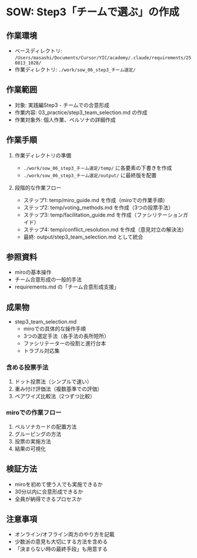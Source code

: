 # SOW: Step3「チームで選ぶ」の作成

## 作業環境
- ベースディレクトリ: `/Users/masashi/Documents/Cursor/YIC/academy/.claude/requirements/250813_1028/`
- 作業ディレクトリ: `./work/sow_06_step3_チーム選定/`

## 作業範囲
- 対象: 実践編Step3 - チームでの合意形成
- 作業内容: 03_practice/step3_team_selection.md の作成
- 作業対象外: 個人作業、ペルソナの詳細作成

## 作業手順
1. 作業ディレクトリの準備
   - `./work/sow_06_step3_チーム選定/temp/` に各要素の下書きを作成
   - `./work/sow_06_step3_チーム選定/output/` に最終版を配置

2. 段階的な作業フロー
   - ステップ1: temp/miro_guide.md を作成（miroでの作業手順）
   - ステップ2: temp/voting_methods.md を作成（3つの投票手法）
   - ステップ3: temp/facilitation_guide.md を作成（ファシリテーションガイド）
   - ステップ4: temp/conflict_resolution.md を作成（意見対立の解決法）
   - 最終: output/step3_team_selection.md として統合

## 参照資料
- miroの基本操作
- チーム合意形成の一般的手法
- requirements.md の「チーム合意形成支援」

## 成果物
- step3_team_selection.md
  - miroでの具体的な操作手順
  - 3つの選定手法（各手法の長所短所）
  - ファシリテーターの役割と進行台本
  - トラブル対応集

### 含める投票手法
1. ドット投票法（シンプルで速い）
2. 重み付け評価法（複数基準での評価）
3. ペアワイズ比較法（2つずつ比較）

### miroでの作業フロー
1. ペルソナカードの配置方法
2. グルーピングの方法
3. 投票の実施方法
4. 結果の可視化

## 検証方法
- miroを初めて使う人でも実施できるか
- 30分以内に合意形成できるか
- 全員が納得できるプロセスか

## 注意事項
- オンライン/オフライン両方のやり方を記載
- 少数派の意見も大切にする方法を含める
- 「決まらない時の最終手段」も用意する